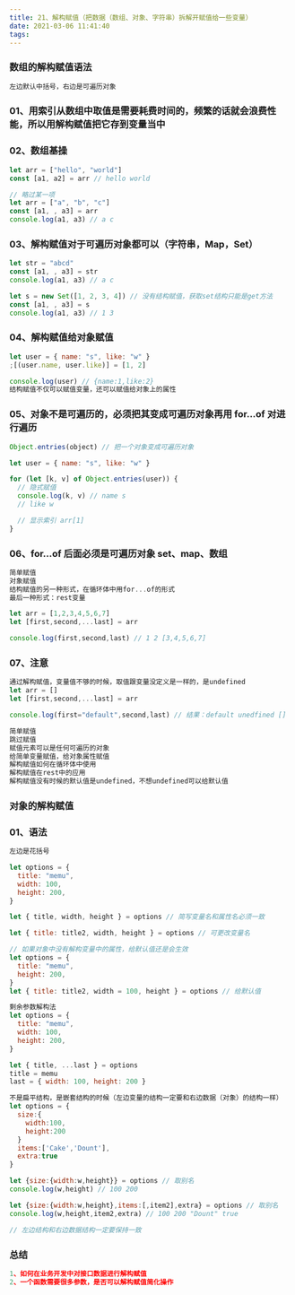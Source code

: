 ```yaml
---
title: 21、解构赋值（把数据（数组、对象、字符串）拆解开赋值给一些变量）
date: 2021-03-06 11:41:40
tags:
---
```


### 数组的解构赋值语法

```js
左边默认中括号，右边是可遍历对象
```

### 01、用索引从数组中取值是需要耗费时间的，频繁的话就会浪费性能，所以用解构赋值把它存到变量当中

### 02、数组基操

```js
let arr = ["hello", "world"]
const [a1, a2] = arr // hello world

// 略过某一项
let arr = ["a", "b", "c"]
const [a1, , a3] = arr
console.log(a1, a3) // a c
```

### 03、解构赋值对于可遍历对象都可以（字符串，Map，Set）

```js
let str = "abcd"
const [a1, , a3] = str
console.log(a1, a3) // a c

let s = new Set([1, 2, 3, 4]) // 没有结构赋值，获取set结构只能是get方法
const [a1, , a3] = s
console.log(a1, a3) // 1 3
```

### 04、解构赋值给对象赋值

```js
let user = { name: "s", like: "w" }
;[(user.name, user.like)] = [1, 2]

console.log(user) // {name:1,like:2}
结构赋值不仅可以赋值变量，还可以赋值给对象上的属性
```

### 05、对象不是可遍历的，必须把其变成可遍历对象再用 for...of 对进行遍历

```js
Object.entries(object) // 把一个对象变成可遍历对象

let user = { name: "s", like: "w" }

for (let [k, v] of Object.entries(user)) {
  // 隐式赋值
  console.log(k, v) // name s
  // like w

  // 显示索引 arr[1]
}
```

### 06、for...of 后面必须是可遍历对象 set、map、数组

```js
简单赋值
对象赋值
结构赋值的另一种形式，在循环体中用for...of的形式
最后一种形式：rest变量

let arr = [1,2,3,4,5,6,7]
let [first,second,...last] = arr

console.log(first,second,last) // 1 2 [3,4,5,6,7]
```

### 07、注意

```js
通过解构赋值，变量值不够的时候，取值跟变量没定义是一样的，是undefined
let arr = []
let [first,second,...last] = arr

console.log(first="default",second,last) // 结果：default unedfined []
```

```js
简单赋值
跳过赋值
赋值元素可以是任何可遍历的对象
给简单变量赋值，给对象属性赋值
解构赋值如何在循环体中使用
解构赋值在rest中的应用
解构赋值没有时候的默认值是undefined，不想undefined可以给默认值
```

### 对象的解构赋值

### 01、语法

```js
左边是花括号
```

```js
let options = {
  title: "memu",
  width: 100,
  height: 200,
}

let { title, width, height } = options // 简写变量名和属性名必须一致

let { title: title2, width, height } = options // 可更改变量名

// 如果对象中没有解构变量中的属性，给默认值还是会生效
let options = {
  title: "memu",
  height: 200,
}
let { title: title2, width = 100, height } = options // 给默认值
```

```js
剩余参数解构法
let options = {
  title: "memu",
  width: 100,
  height: 200,
}

let { title, ...last } = options
title = memu
last = { width: 100, height: 200 }
```

```js
不是扁平结构，是嵌套结构的时候（左边变量的结构一定要和右边数据（对象）的结构一样）
let options = {
  size:{
    width:100,
    height:200
  }
  items:['Cake','Dount'],
  extra:true
}

let {size:{width:w,height}} = options // 取别名
console.log(w,height) // 100 200

let {size:{width:w,height},items:[,item2],extra} = options // 取别名
console.log(w,height,item2,extra) // 100 200 "Dount" true

// 左边结构和右边数据结构一定要保持一致
```

### 总结

```js
1、如何在业务开发中对接口数据进行解构赋值
2、一个函数需要很多参数，是否可以解构赋值简化操作
```
